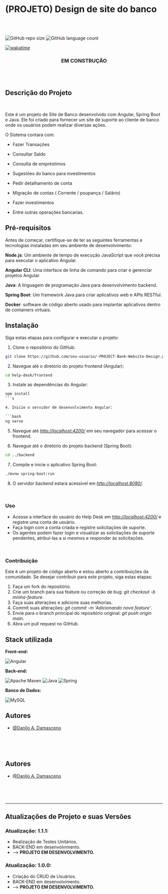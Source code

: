 # (PROJETO) Design de site do banco

</hr>
</br>
</br>

![GitHub repo size](https://img.shields.io/github/repo-size/DaniloADamasceno/-PROJECT-Bank-Website-Design?style=for-the-badge)
![GitHub language count](https://img.shields.io/github/languages/count/DaniloADamasceno/-PROJECT-Bank-Website-Design?style=for-the-badge)

[![wakatime](https://wakatime.com/badge/user/e7f2e494-878d-4290-9a2b-cc473da48b8a/project/018bf239-8499-4c35-936a-4ea6a9ba9070.svg)](https://wakatime.com/badge/user/e7f2e494-878d-4290-9a2b-cc473da48b8a/project/018bf239-8499-4c35-936a-4ea6a9ba9070)

<!-- Imagem da Tela inicial do Aplicativo -->
<div align="center">

### EM CONSTRUÇÃO

 </div>

</br>
</br>

## Descrição do Projeto

</br>

   Este é um projeto de Site de Banco desenvolvido com Angular, Spring Boot e Java.
Ele foi criado para fornecer um site de suporte ao cliente de banco onde os usuários podem realizar diversas ações.

O Sistema contara com:

- Fazer Transações

- Consultar Saldo

- Consulta de empréstimos

- Sugestões do banco para investimentos

- Pedir detalhamento de conta

- Migração de contas ( Corrente / poupança / Salário)

- Fazer investimentos

- Entre outras operações bancarias.

## Pré-requisitos

Antes de começar, certifique-se de ter as seguintes ferramentas e tecnologias instaladas em seu ambiente de desenvolvimento:

**Node.js**: Um ambiente de tempo de execução JavaScript que você precisa para executar o aplicativo Angular.

**Angular CLI**: Uma interface de linha de comando para criar e gerenciar projetos Angular.

**Java**: A linguagem de programação Java para desenvolvimento backend.

**Spring Boot**: Um framework Java para criar aplicativos web e APIs RESTful.

**Docker**: software de código aberto usado para implantar aplicativos dentro de containers virtuais.

## Instalação

Siga estas etapas para configurar e executar o projeto:

1. Clone o repositório do GitHub:

```bash
git clone https://github.com/seu-usuario/-PROJECT-Bank-Website-Design.git
```

2. Navegue até o diretório do projeto frontend (Angular):

```bash
cd help-desk/frontend
```

3. Instale as dependências do Angular:

```bash
npm install
```s

4. Inicie o servidor de desenvolvimento Angular:

```bash
ng serve
```

5. Navegue até *<http://localhost:4200/>* em seu navegador para acessar o frontend.

6. Navegue até o diretório do projeto backend (Spring Boot):

```bash
cd ../backend
```

7. Compile e inicie o aplicativo Spring Boot:

```bash
./mvnw spring-boot:run

```

8. O servidor backend estará acessível em *<http://localhost:8080/>.*

</br>

### Uso

- Acesse a interface do usuário do Help Desk em *<http://localhost:4200/>* e registre uma conta de usuário.
- Faça login com a conta criada e registre solicitações de suporte.
- Os agentes podem fazer login e visualizar as solicitações de suporte pendentes, atribuí-las a si mesmos e responder às solicitações.

</br>

### Contribuição

Este é um projeto de código aberto e estou aberto a contribuições da comunidade.
Se desejar contribuir para este projeto, siga estas etapas:

1. Faça um fork do repositório.
2. Crie um branch para sua feature ou correção de bug: *git checkout -b minha-feature*.
3. Faça suas alterações e adicione suas melhorias.
4. Commit suas alterações: *git commit -m 'Adicionando nova feature'*.
5. Envie para o branch principal do repositório original: *git push origin main*.
6. Abra um pull request no GitHub.

## Stack utilizada

**Front-end:**

![Angular](https://img.shields.io/badge/Angular-DD0031?style=for-the-badge&logo=angular&logoColor=white "Badge Angular")

**Back-end:**

![Apache Maven](https://img.shields.io/badge/Apache%20Maven-C71A36?style=for-the-badge&logo=Apache%20Maven&logoColor=white)
![Java](https://img.shields.io/badge/Java-ED8B00?style=for-the-badge&logo=openjdk&logoColor=white "Badge Java")
![Spring](https://img.shields.io/badge/spring-%236DB33F.svg?style=for-the-badge&logo=spring&logoColor=white)

**Banco de Dados:**

![MySQL](https://img.shields.io/badge/mysql-%2300f.svg?style=for-the-badge&logo=mysql&logoColor=white)

## Autores

- [@Danilo A. Damasceno](https://github.com/DaniloADamasceno/)

</br>
</br>
</br>


## Autores

- [@Danilo A. Damasceno](https://github.com/DaniloADamasceno/)

</br>
</br>
</br>

***

## Atualizações de Projeto e suas Versões

### **Atualização**: 1.1.1:

- Realização de Testes Unitários.
- BACK-END em desenvolvimento.
- --> **PROJETO EM DESENVOLVIMENTO.**
  </br>

### **Atualização**: 1.0.0:

- Criação do CRUD de Usuários.
- BACK-END em desenvolvimento.
- --> **PROJETO EM DESENVOLVIMENTO.**
</br>
